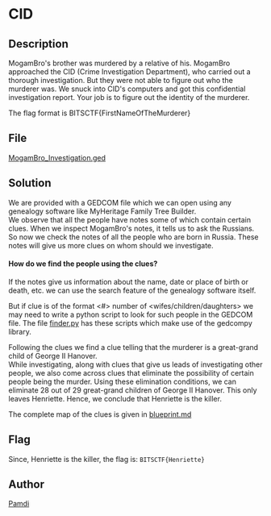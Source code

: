 # CID

## Description
MogamBro's brother was murdered by a relative of his. MogamBro approached the CID (Crime Investigation Department), who carried out a thorough investigation. But they were not able to figure out who the murderer was. We snuck into CID's computers and got this confidential investigation report. Your job is to figure out the identity of the murderer.

The flag format is BITSCTF{FirstNameOfTheMurderer}

## File
[MogamBro_Investigation.ged](MogamBro_Investigation.ged)

## Solution
We are provided with a GEDCOM file which we can open using any genealogy software like MyHeritage Family Tree Builder. <br>
We observe that all the people have notes some of which contain certain clues. When we inspect MogamBro's notes, it tells us to ask the Russians.
So now we check the notes of all the people who are born in Russia. These notes will give us more clues on whom should we investigate.

#### How do we find the people using the clues?
If the notes give us information about the name, date or place of birth or death, etc. we can use the search feature of the genealogy software itself.

But if clue is of the format <#> number of <wifes/children/daughters> we may need to write a python script to look for such people in the GEDCOM file.
The file [finder.py](finder.py) has these scripts which make use of the gedcompy library.

Following the clues we find a clue telling that the murderer is a great-grand child of George II Hanover. <br>
While investigating, along with clues that give us leads of investigating other people, we also come across clues that 
eliminate the possibility of certain people being the murder. Using these elimination conditions, we can eliminate 28 out of 
29 great-grand children of George II Hanover. This only leaves Henriette. Hence, we conclude that Henriette is the killer.

The complete map of the clues is given in [blueprint.md](blueprint.md)

## Flag
Since, Henriette is the killer, the flag is:
```BITSCTF{Henriette}```

## Author
[Pamdi](https://github.com/pamdi8888)
